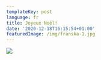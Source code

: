 ```yaml
---
templateKey: post
language: fr
title: Joyeux Noël!
date: '2020-12-18T16:15:54+01:00'
featuredImage: /img/franska-1.jpg
---
```

![](/img/franska-1.jpg)
